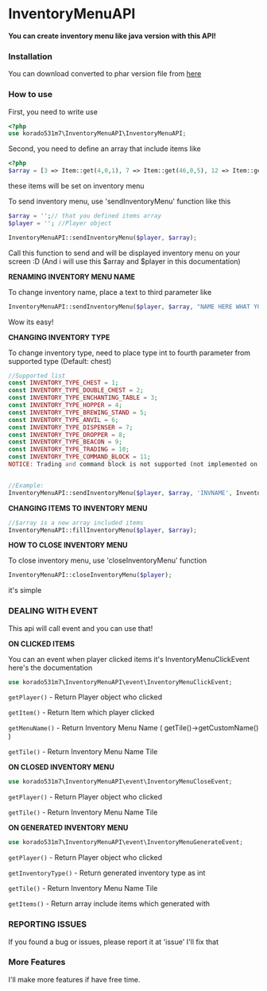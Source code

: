 # InventoryMenuAPI
**You can create inventory menu like java version with this API!**

### Installation
You can download converted to phar version file from [here](https://poggit.pmmp.io/ci/korado531m7/InventoryMenuAPI/InventoryMenuAPI)

### How to use
First, you need to write use
```php
<?php
use korado531m7\InventoryMenuAPI\InventoryMenuAPI;
```

Second, you need to define an array that include items like
```php
<?php
$array = [3 => Item::get(4,0,1), 7 => Item::get(46,0,5), 12 => Item::get(246,0,1), 14 => Item::get(276,0,1)->setCustomName('MysterySword!')];
```
these items will be set on inventory menu

To send inventory menu, use 'sendInventoryMenu' function like this
```php
$array = '';// that you defined items array
$player = ''; //Player object

InventoryMenuAPI::sendInventoryMenu($player, $array);
```
Call this function to send and will be displayed inventory menu on your screen :D
(And i will use this $array and $player in this documentation)

**RENAMING INVENTORY MENU NAME**

To change inventory name, place a text to third parameter like
```php
InventoryMenuAPI::sendInventoryMenu($player, $array, "NAME HERE WHAT YOU WANT TO RENAME");
```
Wow its easy!


**CHANGING INVENTORY TYPE**

To change inventory type, need to place type int to fourth parameter from supported type (Default: chest)
```php
//Supported list
const INVENTORY_TYPE_CHEST = 1;const INVENTORY_TYPE_DOUBLE_CHEST = 2;const INVENTORY_TYPE_ENCHANTING_TABLE = 3;const INVENTORY_TYPE_HOPPER = 4;const INVENTORY_TYPE_BREWING_STAND = 5;const INVENTORY_TYPE_ANVIL = 6;const INVENTORY_TYPE_DISPENSER = 7;const INVENTORY_TYPE_DROPPER = 8;const INVENTORY_TYPE_BEACON = 9;const INVENTORY_TYPE_TRADING = 10;
const INVENTORY_TYPE_COMMAND_BLOCK = 11;
NOTICE: Trading and command block is not supported (not implemented on PocketMine)


//Example:
InventoryMenuAPI::sendInventoryMenu($player, $array, 'INVNAME', InventoryMenuAPI::INVENTORY_TYPE_DOUBLE_CHEST);
```


**CHANGING ITEMS TO INVENTORY MENU**
```php
//$array is a new array included items
InventoryMenuAPI::fillInventoryMenu($player, $array);
```



**HOW TO CLOSE INVENTORY MENU**

To close inventory menu, use 'closeInventoryMenu' function
```php
InventoryMenuAPI::closeInventoryMenu($player);
```
it's simple



### DEALING WITH EVENT
This api will call event and you can use that!

**ON CLICKED ITEMS**

You can an event when player clicked items
it's InventoryMenuClickEvent
here's the documentation
```php
use korado531m7\InventoryMenuAPI\event\InventoryMenuClickEvent;
```
`getPlayer()`       - Return Player object who clicked

`getItem()`         - Return Item which player clicked

`getMenuName()`     - Return Inventory Menu Name ( getTile()->getCustomName() )

`getTile()`         - Return Inventory Menu Name Tile



**ON CLOSED INVENTORY MENU**
```php
use korado531m7\InventoryMenuAPI\event\InventoryMenuCloseEvent;
```
`getPlayer()`       - Return Player object who clicked

`getTile()`         - Return Inventory Menu Name Tile



**ON GENERATED INVENTORY MENU**
```php
use korado531m7\InventoryMenuAPI\event\InventoryMenuGenerateEvent;
```
`getPlayer()`        - Return Player object who clicked

`getInventoryType()` - Return generated inventory type as int

`getTile()`          - Return Inventory Menu Name Tile

`getItems()`         - Return array include items which generated with




### REPORTING ISSUES
If you found a bug or issues, please report it at 'issue'
I'll fix that


### More Features
I'll make more features if have free time.